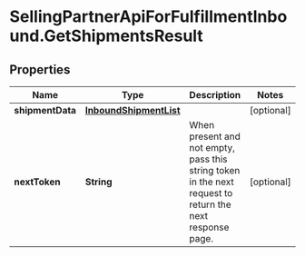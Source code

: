 # SellingPartnerApiForFulfillmentInbound.GetShipmentsResult

## Properties
Name | Type | Description | Notes
------------ | ------------- | ------------- | -------------
**shipmentData** | [**InboundShipmentList**](InboundShipmentList.md) |  | [optional] 
**nextToken** | **String** | When present and not empty, pass this string token in the next request to return the next response page. | [optional] 
